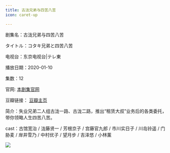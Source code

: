 ```yaml
---
title: 古泷兄弟与四苦八苦
icon: caret-up

---
```


剧集名：古泷兄弟与四苦八苦

タイトル：コタキ兄弟と四苦八苦

电视台：东京电视台|テレ東

播放日期：2020-01-10

集数：12

官网: [本剧集官网](https://www.tv-tokyo.co.jp/kotaki/)

豆瓣链接： [豆瓣主页](https://movie.douban.com/subject/34902567/)


简介：失业兄弟二人组古泷一路、古泷二路，推出“租赁大叔”业务后的各类委托，带你领略人生四苦八苦。

cast：古馆宽治 / 泷藤贤一 / 芳根京子 / 宫藤官九郎 / 市川实日子 / 川岛铃遥 / 门胁麦 / 岸井雪乃 / 中村优子 / 望月步 / 吉泽悠 / 小林薰

![](https://listpic.tsgsanjiao.com/2020/2020glxd.jpg)